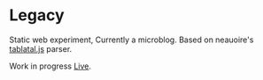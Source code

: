 # Legacy
Static web experiment, Currently a microblog.
Based on neauoire's [tablatal.js](https://github.com/XXIIVV/Oscean/blob/master/scripts/lib/tablatal.js) parser.

Work in progress [Live](http://nomand.github.io/Legacy).